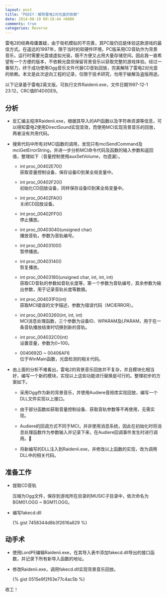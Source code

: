 ```yaml
---
layout: post
title: "PEDIY：解除雷电2对光盘的依赖"
date: 2014-08-10 09:18:44 +0800
comments: true
categories: Reverse
---
```


雷电2的经典毋庸置疑，由于街机模拟的不完善，其PC版仍旧是体验这款游戏的最佳方式。在遥远的1997年，限于当时的软硬件环境，PC版采用CD音轨作为背景音乐，运行时需要光盘或虚拟光驱，既不方便又占用大量存储空间。因此我一直希望有一个方便的版本，不依赖光盘但保留背景音乐以获取完整的游戏体验。经过一番努力，终于成功使用Ogg音乐文件代替CD音轨回放，完美解除了雷电2对光盘的依赖。本文是此次逆向工程的记录，仅限于技术研究，勿用于破解及盗版用途。

<!--more-->

以下记录基于雷电2英文版，可执行文件Raidenii.exe，文件日期1997-12-1 23:12，CRC值B14D0DE9。

## 分析

* 反汇编主程序Raidenii.exe，根据其导入的API函数以及字符串资源等信息，可以得知雷电2使用DirectSound实现音效，而使用MCI实现背景音乐的回放，两者没有共用代码。

* 搜索代码中所有对MCI函数的调用，发现只有mciSendCommand及mciGetErrorString，并进一步分析MCI命令代码及函数的输入参数和返回值，整理如下（音量控制使用auxSetVolume，勿遗漏）。

	* int proc_00402E70()  
	获取音量控制设备，保存设备ID到某全局变量中。
	
	* int proc_00402F20()  
	初始化CD回放设备，同样保存设备ID到某全局变量中。
	
	* int proc_00402FA0()  
	关闭CD回放设备。
	
	* int proc_00402FF0()  
	停止播放。
	
	* int proc_00403040(unsigned char)  
	播放音轨，参数为音轨编号。
	
	* int proc_00403100()  
	暂停播放。
	
	* int proc_00403140()  
	恢复播放。
	
	* int proc_00403180(unsigned char, int, int, int)  
	获取CD音轨的参数如音轨长度等，第一个参数为音轨编号，其余参数为输出参数，用于记录音轨长度等数据。
	
	* int proc_004031F0(int)  
	获取MCI错误的文字描述，参数为错误代码（MCIERROR）。
	
	* int proc_00403260(int, int, int)  
	MCI消息处理函数，三个参数为设备ID、WPARAM及LPARAM，用于在一条音轨播放结束时切换到新的音轨。
	
	* int proc_004032C0(int)  
	设置音量，参数为0~100。
	
	* 0040692D ~ 00406AF6  
	位于WinMain函数，光盘检测的相关代码。
	
* 由上面的分析不难看出，雷电2的背景音乐回放并不复杂，并且模块化相当好，编写一个新的模块，实现以上这些功能进行替换是可行的。整理初步的方案如下。

	* 采用Ogg作为新的背景音乐，并使用Audiere音频库实现回放，编写一个DLL文件实现以上接口。
	
	* 由于部分函数如获取音量控制设备、获取音轨参数等不再使用，无需实现。
	
	* Audiere的回调方式不同于MCI，并非使用消息系统，因此在初始化时将消息处理函数作为参数输入并记录下来，在Audiere回调事件发生时进行调用。
	
	* 将新编写的DLL注入到Raidenii.exe，并修改以上函数的实现，改为调用DLL中的相关代码。
	
## 准备工作

* 提取CD音轨

	压缩为Ogg文件，保存到游戏所在目录的MUSIC子目录中，依次命名为 BGM01.OGG ~ BGM11.OGG。
	
* 编写fakecd.dll
	
	{% gist 7458344d8b3f2616a829 %}
	
## 动手术

* 使用LordPE编辑Raidenii.exe，在其导入表中添加fakecd.dll导出的接口函数，并记录下所有新导入函数的地址。

* 修改Raidenii.exe，调用fakecd.dll实现背景音乐回放。
	
	{% gist 0515e9f2f63e77c4ac5b %}
	
收工！